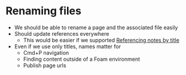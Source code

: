 # Renaming files

- We should be able to rename a page and the associated file easily
- Should update references everywhere
  - This would be easier if we supported [Referencing notes by title](referencing_notes_by_title.md)
- Even if we use only titles, names matter for 
  - Cmd+P navigation
  - Finding content outside of a Foam environment
  - Publish page urls